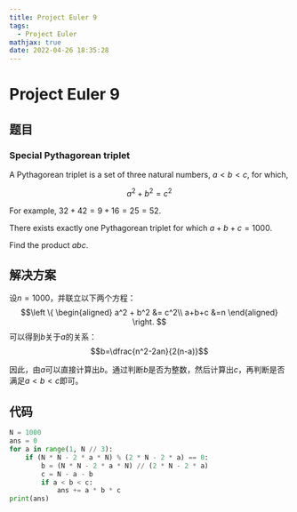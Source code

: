 ```yaml
---
title: Project Euler 9
tags:
  - Project Euler
mathjax: true
date: 2022-04-26 18:35:28
---
```


<escape><!-- more --></escape>

# Project Euler 9

## 题目

### Special Pythagorean triplet

A Pythagorean triplet is a set of three natural numbers, $a < b < c$, for which,

$$a^2 + b^2 = c^2$$

For example, $32 + 42 = 9 + 16 = 25 = 52$.

There exists exactly one Pythagorean triplet for which $a + b + c = 1000$.

Find the product $abc$.

## 解决方案

设$n=1000$，并联立以下两个方程：
$$\left \{
\begin{aligned}
a^2 + b^2 &= c^2\\
a+b+c &=n
\end{aligned}
\right.
$$
可以得到$b$关于$a$的关系：
$$b=\dfrac{n^2-2an}{2(n-a)}$$

因此，由$a$可以直接计算出$b$。通过判断$b$是否为整数，然后计算出$c$，再判断是否满足$a<b<c$即可。

## 代码

```py
N = 1000
ans = 0
for a in range(1, N // 3):
    if (N * N - 2 * a * N) % (2 * N - 2 * a) == 0:
        b = (N * N - 2 * a * N) // (2 * N - 2 * a)
        c = N - a - b
        if a < b < c:
            ans += a * b * c
print(ans)
```
